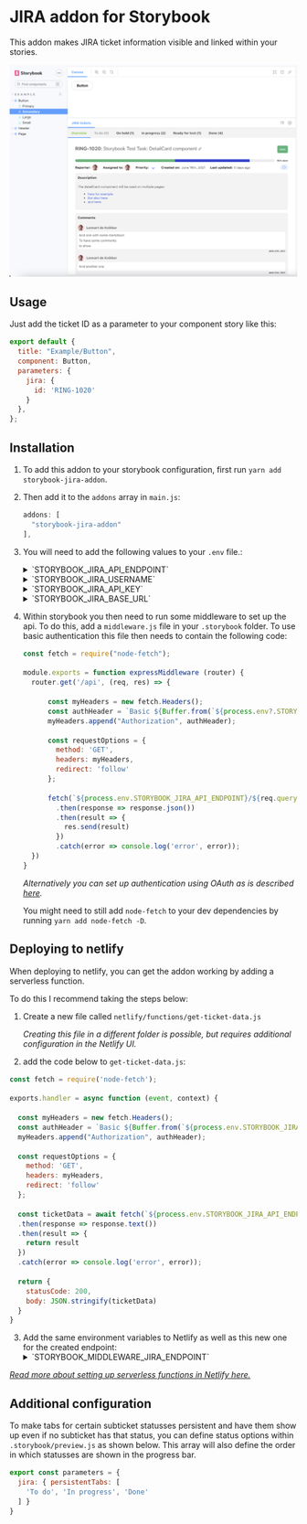 # JIRA addon for Storybook

This addon makes JIRA ticket information visible and linked within your stories. 

![screenshot](docs/screenshot.png)

## Usage
Just add the ticket ID as a parameter to your component story like this:

```js
export default {
  title: "Example/Button",
  component: Button,
  parameters: {
    jira: {
      id: 'RING-1020'
    }
  },
};
```

## Installation
1.  To add this addon to your storybook configuration, first run `yarn add storybook-jira-addon`.
2.  Then add it to the `addons` array in `main.js`:
    ```js
    addons: [
      "storybook-jira-addon"
    ],
    ```
2.  You will need to add the following values to your `.env` file.:
    <details>
    <summary>`STORYBOOK_JIRA_API_ENDPOINT`</summary> 
    This will be the API endpoint for obtaining ticket data from JIRA. This will be something like: `https://<company-name>.atlassian.net/rest/api/latest/issue`
    </details>
    <details>
    <summary>`STORYBOOK_JIRA_USERNAME`</summary>
    This will be your username for logging in to JIRA. Most of the times it will just be your email address.
    </details>
    <details>
    <summary>`STORYBOOK_JIRA_API_KEY`</summary>
    To use this addon, you will need to generate an API token for your JIRA account. This can be acquired [here](https://id.atlassian.com/manage-profile/security/api-tokens).
    </details>
    <details>
    <summary>`STORYBOOK_JIRA_BASE_URL`</summary>
    This will be something like: `https://<company-name>.atlassian.net/browse`.
    </details>


3.  Within storybook you then need to run some middleware to set up the api. To do this, add a `middleware.js` file in your `.storybook` folder. To use basic authentication this file then needs to contain the following code:

    ```js
    const fetch = require("node-fetch");

    module.exports = function expressMiddleware (router) {
      router.get('/api', (req, res) => {

          const myHeaders = new fetch.Headers();
          const authHeader = `Basic ${Buffer.from(`${process.env?.STORYBOOK_JIRA_USERNAME}:${process.env?.STORYBOOK_JIRA_API_KEY}`).toString('base64')}`
          myHeaders.append("Authorization", authHeader);

          const requestOptions = {
            method: 'GET',
            headers: myHeaders,
            redirect: 'follow'
          };

          fetch(`${process.env.STORYBOOK_JIRA_API_ENDPOINT}/${req.query?.ticketId}`, requestOptions)
            .then(response => response.json())
            .then(result => {
              res.send(result)
            })
            .catch(error => console.log('error', error));
      })
    }
    ```
    *Alternatively you can set up authentication using OAuth as is described [here](https://developer.atlassian.com/cloud/jira/platform/rest/v3/intro/#authentication).*

    You might need to still add `node-fetch` to your dev dependencies by running `yarn add node-fetch -D`.

## Deploying to netlify
When deploying to netlify, you can get the addon working by adding a serverless function.

To do this I recommend taking the steps below:
1. Create a new file called `netlify/functions/get-ticket-data.js`

    *Creating this file in a different folder is possible, but requires additional configuration in the Netlify UI.*

2. add the code below to `get-ticket-data.js`:
```js
const fetch = require('node-fetch');

exports.handler = async function (event, context) {
  
  const myHeaders = new fetch.Headers();
  const authHeader = `Basic ${Buffer.from(`${process.env.STORYBOOK_JIRA_USERNAME}:${process.env.STORYBOOK_JIRA_API_KEY}`).toString('base64')}`
  myHeaders.append("Authorization", authHeader);

  const requestOptions = {
    method: 'GET',
    headers: myHeaders,
    redirect: 'follow'
  };

  const ticketData = await fetch(`${process.env.STORYBOOK_JIRA_API_ENDPOINT}/${event.queryStringParameters.ticketId}`, requestOptions)
  .then(response => response.text())
  .then(result => {
    return result
  })
  .catch(error => console.log('error', error));
  
  return {
    statusCode: 200,
    body: JSON.stringify(ticketData)
  }
}
```
3. Add the same environment variables to Netlify as well as this new one for the created endpoint:
    <details>
    <summary>`STORYBOOK_MIDDLEWARE_JIRA_ENDPOINT`</summary> 
    In this case this will be: `/.netlify/functions/get-ticket-data`
    </details>


*[Read more about setting up serverless functions in Netlify here.](https://docs.netlify.com/functions/overview/)*

## Additional configuration

To make tabs for certain subticket statusses persistent and have them show up even if no subticket has that status, you can define status options within `.storybook/preview.js` as shown below. This array will also define the order in which statusses are shown in the progress bar.

```js
export const parameters = {
  jira: { persistentTabs: [
    'To do', 'In progress', 'Done'
  ] }
}
```